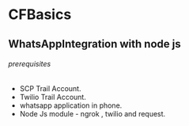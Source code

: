 # CFBasics
## WhatsAppIntegration with node js 
###### prerequisites
- SCP Trail Account.
- Twilio Trail Account.
- whatsapp application in phone.
- Node Js module - ngrok , twilio and request.
